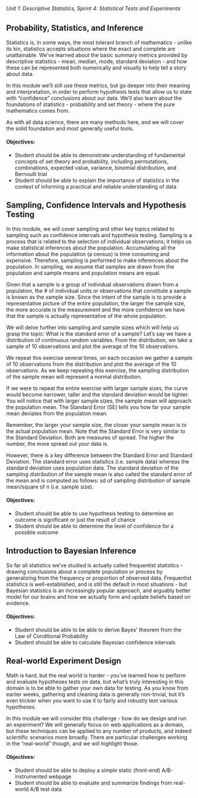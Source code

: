 ###### Unit 1: Descriptive Statistics, Sprint 4: Statistical Tests and Experiments

## Probability, Statistics, and Inference
Statistics is, in some ways, the most tolerant branch of mathematics - unlike its kin, statistics accepts situations where the exact and complete are unattainable. We’ve learned about the basic summary metrics provided by descriptive statistics - mean, median, mode, standard deviation - and how these can be represented both numerically and visually to help tell a story about data.

In this module we’ll still use these metrics, but go deeper into their meaning and interpretation, in order to perform hypothesis tests that allow us to state with “confidence” conclusions about our data. We’ll also learn about the foundations of statistics - probability and set theory - where the pure mathematics comes from.

As with all data science, there are many methods here, and we will cover the solid foundation and most generally useful tools.

#### Objectives:
* Student should be able to demonstrate understanding of fundamental concepts of set theory and probability, including permutations, combinations, expected value, variance, binomial distribution, and Bernoulli trial
* Student should be able to explain the importance of statistics in the context of informing a practical and reliable understanding of data

## Sampling, Confidence Intervals and Hypothesis Testing
In this module, we will cover sampling and other key topics related to sampling such as confidence intervals and hypothesis testing. Sampling is a process that is related to the selection of individual observations; it helps us make statistical inferences about the population. Accumulating all the information about the population (a census) is time consuming and expensive. Therefore, sampling is performed to make inferences about the population. In sampling, we assume that samples are drawn from the population and sample means and population means are equal.

Given that a sample is a group of individual observations drawn from a population, the # of individual units or observations that constitute a sample is known as the sample size. Since the intent of the sample is to provide a representative picture of the entire population, the larger the sample size, the more accurate is the measurement and the more confidence we have that the sample is actually representative of the whole population.

We will delve further into sampling and sample sizes which will help us grasp the topic: What is the standard error of a sample? Let’s say we have a distribution of continuous random variables. From the distribution, we take a sample of 10 observations and plot the average of the 10 observations.

We repeat this exercise several times, on each occasion we gather a sample of 10 observations from the distribution and plot the average of the 10 observations. As we keep repeating this exercise, the sampling distribution of the sample mean will represent a normal distribution.

If we were to repeat the entire exercise with larger sample sizes, the curve would become narrower, taller and the standard deviation would be tighter. You will notice that with larger sample sizes, the sample mean will approach the population mean. The Standard Error (SE) tells you how far your sample mean deviates from the population mean.

Remember, the larger your sample size, the closer your sample mean is to the actual population mean. Note that the Standard Error is very similar to the Standard Deviation. Both are measures of spread. The higher the number, the more spread out your data is.

However, there is a key difference between the Standard Error and Standard Deviation. The standard error uses statistics (i.e. sample data) whereas the standard deviation uses population data. The standard deviation of the sampling distribution of the sample mean is also called the standard error of the mean and is computed as follows: sd of sampling distribution of sample mean/square of n (i.e. sample size).

#### Objectives:
* Student should be able to use hypothesis testing to determine an outcome is significant or just the result of chance
* Student should be able to determine the level of confidence for a possible outcome

## Introduction to Bayesian Inference
So far all statistics we’ve studied is actually called frequentist statistics - drawing conclusions about a complete population or process by generalizing from the frequency or proportion of observed data. Frequentist statistics is well-established, and is still the default in most situations - but Bayesian statistics is an increasingly popular approach, and arguably better model for our brains and how we actually form and update beliefs based on evidence.

#### Objectives:
* Student should be able to be able to derive Bayes' theorem from the Law of Conditional Probability
* Student should be able to calculate Bayesian confidence intervals

## Real-world Experiment Design
Math is hard, but the real world is harder - you’ve learned how to perform and evaluate hypotheses tests on data, but what’s truly interesting in this domain is to be able to gather your own data for testing. As you know from earlier weeks, gathering and cleaning data is generally non-trivial, but it’s even trickier when you want to use it to fairly and robustly test various hypotheses.

In this module we will consider this challenge - how do we design and run an experiment? We will generally focus on web applications as a domain, but these techniques can be applied to any number of products, and indeed scientific scenarios more broadly. There are particular challenges working in the “real-world” though, and we will highlight those.

#### Objectives:
* Student should be able to deploy a simple static (front-end) A/B-instrumented webpage
* Student should be able to evaluate and summarize findings from real-world A/B test data
